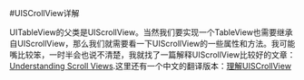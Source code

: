 #UISCrollView详解

UITableView的父类是UIScrollView。当然我们要实现一个TableView也需要继承自UIScrollView，那么我们就需要看一下UIScrollView的一些属性和方法。我可能嘴比较笨，一时半会也说不清楚，我就找了一篇解释UIScrollView比较好的文章：[Understanding Scroll Views](http://www.objc.io/issue-3/scroll-view.html).这里还有一个中文的翻译版本：[理解UISCrollView](http://mobile.51cto.com/hot-430409.htm)